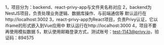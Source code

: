 1，项目分为：backend、react-privy-app与文件夹名称对应
2，backend为NestJS项目，负责处理业务逻辑、数据库操作、与前端通信等 默认运行在http://localhost:3002
3，react-privy-app为React项目，负责Privy认证，它以iframe的形式嵌入到Vue应用中 默认运行在http://localhost:3000
4，项目不要再使用模拟数据
5，默认使用邮箱登录方式，测试账号：test-1143@privy.io，验证码：894575